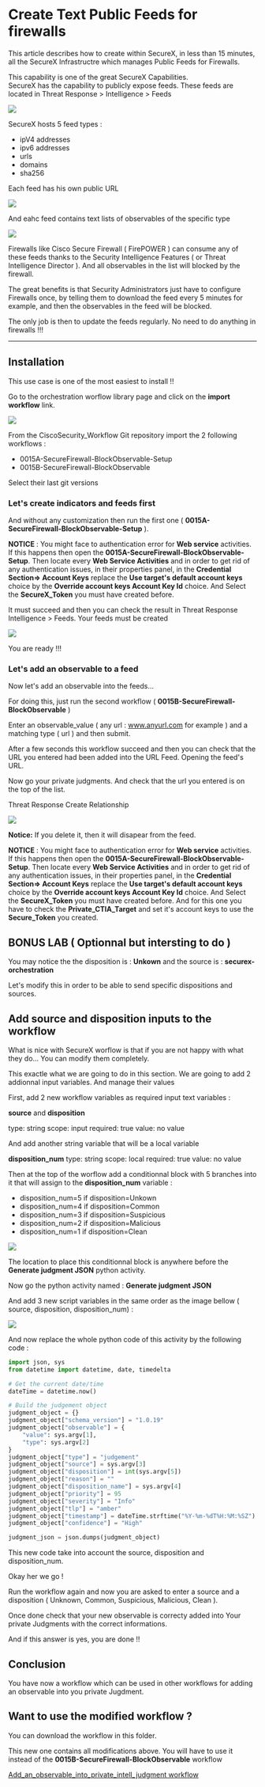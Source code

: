# Create Text Public Feeds for firewalls

This article describes how to create within SecureX, in less than 15 minutes, all the SecureX Infrastructre which manages Public Feeds for Firewalls.

This capability is one of the great SecureX Capabilities.  
SecureX has the capability to publicly expose feeds. These feeds are located in Threat Response > Intelligence > Feeds


![](./assets/img-1.png)


SecureX hosts 5 feed types :

- ipV4 addresses
- ipv6 addresses
- urls
- domains
- sha256

Each feed has his own public URL

![](./assets/img-2.png)

And eahc feed contains text lists of observables of the specific type

![](./assets/img-3.png)

Firewalls like Cisco Secure Firewall ( FirePOWER ) can consume any of these feeds thanks to the Security Intelligence Features ( or Threat Intelligence Director ). And all observables in the list will blocked by the firewall.

The great benefits is that Security Administrators just have to configure Firewalls once, by telling them to download the feed every 5 minutes for example, and then the observables in the feed will be blocked.

The only job is then to update the feeds regularly. No need to do anything in firewalls !!!


---
## Installation

This use case is one of the most easiest to install !!

Go to the orchestration worflow library page and click on the **import workflow** link.

![](./assets/img-4.png)

From the CiscoSecurity_Workflow Git repository import the 2 following workflows :

- 0015A-SecureFirewall-BlockObservable-Setup
- 0015B-SecureFirewall-BlockObservable


Select their last git versions

### Let's create indicators and feeds first

And without any customization then run the first one ( **0015A-SecureFirewall-BlockObservable-Setup** ).

**NOTICE**  : You might face to authentication error for **Web service** activities. If this happens then open the **0015A-SecureFirewall-BlockObservable-Setup**. Then locate every **Web Service Activities** and in order to get rid of any authentication issues, in their properties panel, in the  **Credential Section=> Account Keys** replace the **Use target's default account keys** choice by the **Override account keys Account Key Id** choice. And Select the **SecureX_Token** you must have created before. 

It must succeed and then you can check the result in Threat Response Intelligence > Feeds. Your feeds must be created

![](./assets/img-1.png)

You are ready !!!

### Let's add an observable to a feed

Now let's add an observable into the feeds... 

For doing this, just run the second workflow ( **0015B-SecureFirewall-BlockObservable** )

Enter an observable_value ( any url : www.anyurl.com for example ) and a matching type ( url ) and then submit.

After a few seconds this workflow succeed and then you can check that the URL you entered had been added into the URL Feed. Opening the feed's URL.

Now go your private judgments. And check that the url you entered is on the top of the list. 

Threat Response Create Relationship

![](./assets/img-6.png)

**Notice:** If you delete it, then it will disapear from the feed.

**NOTICE**  : You might face to authentication error for **Web service** activities. If this happens then open the **0015A-SecureFirewall-BlockObservable-Setup**. Then locate every **Web Service Activities** and in order to get rid of any authentication issues, in their properties panel, in the  **Credential Section=> Account Keys** replace the **Use target's default account keys** choice by the **Override account keys Account Key Id** choice. And Select the **SecureX_Token** you must have created before.   And for this one you have to check the **Private_CTIA_Target** and set it's account keys to use the **Secure_Token** you created.

## BONUS LAB ( Optionnal but intersting to do )

You may notice the the disposition is : **Unkown** and the source is : **securex-orchestration**

Let's modify this in order to be able to send specific dispositions and sources.

## Add source and disposition inputs to the workflow

What is nice with SecureX worflow is that if you are not happy with what they do... You can modify them completely.

This exactle what we are going to do in this section. We are going to add 2 addionnal input variables. And manage their values

First, add 2 new workflow variables as required input text variables  :

**source** and **disposition**

type: string
scope: input
required: true
value: no value

And add another string variable that will be a local variable

**disposition_num**
type: string
scope: local
required: true
value: no value

Then at the top of the worflow add a conditionnal block with 5 branches into it that will assign to the **disposition_num** variable :

- disposition_num=5 if disposition=Unkown
- disposition_num=4 if disposition=Common
- disposition_num=3 if disposition=Suspicious
- disposition_num=2 if disposition=Malicious
- disposition_num=1 if disposition=Clean

![](./assets/img-7.png)

The location to place this conditionnal block is anywhere before the **Generate judgment JSON** python activity.

Now go the python activity named : **Generate judgment JSON**

And add 3 new script variables in the same order as the image bellow ( source, disposition, disposition_num) :

![](./assets/img-8.png)

And now replace the whole python code of this activity by the following code :

```python
import json, sys
from datetime import datetime, date, timedelta

# Get the current date/time
dateTime = datetime.now()

# Build the judgement object
judgment_object = {}
judgment_object["schema_version"] = "1.0.19"
judgment_object["observable"] = {
	"value": sys.argv[1],
	"type": sys.argv[2]
}
judgment_object["type"] = "judgement"
judgment_object["source"] = sys.argv[3]
judgment_object["disposition"] = int(sys.argv[5])
judgment_object["reason"] = ""
judgment_object["disposition_name"] = sys.argv[4]
judgment_object["priority"] = 95
judgment_object["severity"] = "Info"
judgment_object["tlp"] = "amber"
judgment_object["timestamp"] = dateTime.strftime("%Y-%m-%dT%H:%M:%SZ")
judgment_object["confidence"] = "High"

judgment_json = json.dumps(judgment_object)
```

This new code take into account the source, disposition and disposition_num.

Okay her we go !

Run the workflow again and now you are asked to enter a source and a disposition ( Unknown, Common, Suspicious, Malicious, Clean ).

Once done check that your new observable is correcty added into Your private Judgments with the correct informations.

And if this answer is yes, you are done !!

## Conclusion

You have now a workflow which can be used in other workflows for adding an observable into you private Jugdment.

## Want to use the modified workflow ?

You can download the workflow in this folder. 

This new one contains all modifications above. You will have to use it instead of the **0015B-SecureFirewall-BlockObservable** workflow

[Add_an_observable_into_private_intell_judgment workflow](https://github.com/pcardotatgit/SecureX_Workflows_and_Stuffs/tree/master/500-SecureX_Workflow_examples/Atomics/Add_an_observable_into_private_intell_judgment)